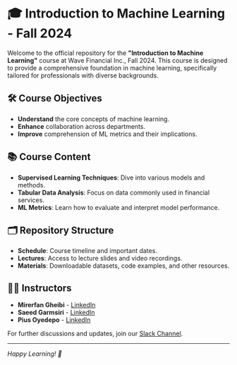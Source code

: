 # 🎓 Introduction to Machine Learning - Fall 2024

Welcome to the official repository for the **"Introduction to Machine Learning"** course at Wave Financial Inc., Fall 2024. This course is designed to provide a comprehensive foundation in machine learning, specifically tailored for professionals with diverse backgrounds.

## 🛠️ Course Objectives
- **Understand** the core concepts of machine learning.
- **Enhance** collaboration across departments.
- **Improve** comprehension of ML metrics and their implications.

## 📚 Course Content
- **Supervised Learning Techniques**: Dive into various models and methods.
- **Tabular Data Analysis**: Focus on data commonly used in financial services.
- **ML Metrics**: Learn how to evaluate and interpret model performance.

## 🗂️ Repository Structure
- **Schedule**: Course timeline and important dates.
- **Lectures**: Access to lecture slides and video recordings.
- **Materials**: Downloadable datasets, code examples, and other resources.

## 🧑‍🏫 Instructors
- **Mirerfan Gheibi** - [LinkedIn](https://www.linkedin.com/in/mirerfangheibi)
- **Saeed Garmsiri** - [LinkedIn](https://www.linkedin.com/in/saeedgarmsiri)
- **Pius Oyedepo** - [LinkedIn](https://www.linkedin.com/in/pius-oyedepo-30371283/)

For further discussions and updates, join our [Slack Channel](https://wave.slack.com/archives/C07MBU66ZK2).

---

*Happy Learning! 🚀*
